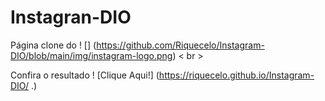 # Instagran-DIO
 Página clone do ! [] (https://github.com/Riquecelo/Instagram-DIO/blob/main/img/instagram-logo.png) < br >

 Confira o resultado
 ! [Clique Aqui!] (https://riquecelo.github.io/Instagram-DIO/ .)
  
